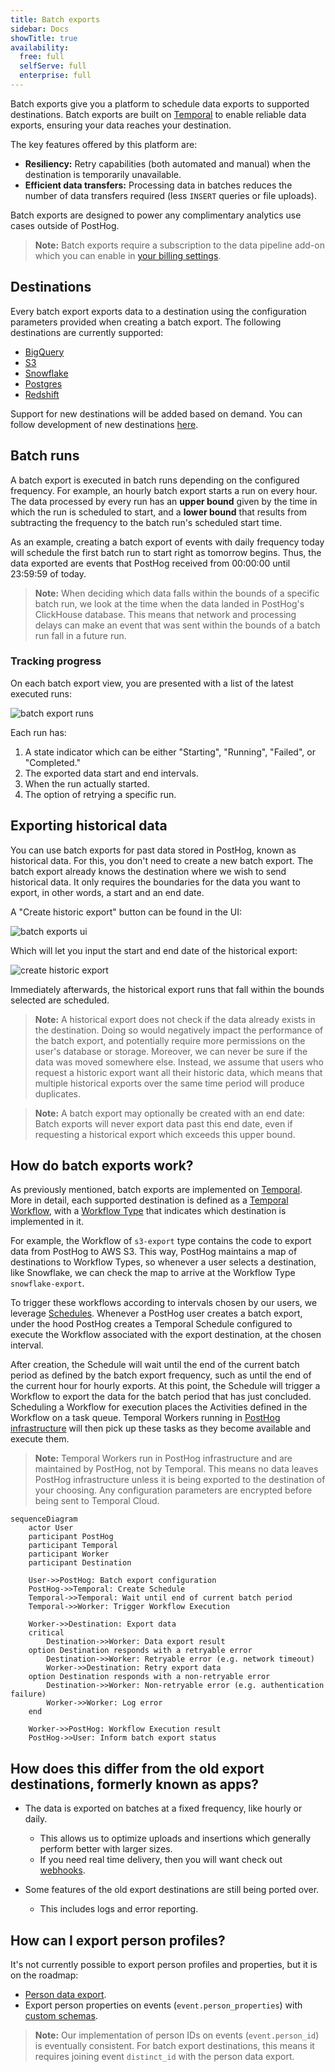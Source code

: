 ```yaml
---
title: Batch exports
sidebar: Docs
showTitle: true
availability:
  free: full
  selfServe: full
  enterprise: full
---
```


Batch exports give you a platform to schedule data exports to supported destinations. Batch exports are built on [Temporal](https://www.temporal.io/) to enable reliable data exports, ensuring your data reaches your destination.

The key features offered by this platform are:
* **Resiliency:** Retry capabilities (both automated and manual) when the destination is temporarily unavailable.
* **Efficient data transfers:** Processing data in batches reduces the number of data transfers required (less `INSERT` queries or file uploads).

Batch exports are designed to power any complimentary analytics use cases outside of PostHog.

> **Note:** Batch exports require a subscription to the data pipeline add-on which you can enable in [your billing settings](https://us.posthog.com/organization/billing).

## Destinations

Every batch export exports data to a destination using the configuration parameters provided when creating a batch export. The following destinations are currently supported:

* [BigQuery](/docs/cdp/batch-exports/bigquery)
* [S3](/docs/cdp/batch-exports/s3)
* [Snowflake](/docs/cdp/batch-exports/snowflake)
* [Postgres](/docs/cdp/batch-exports/postgres)
* [Redshift](/docs/cdp/batch-exports/redshift)

Support for new destinations will be added based on demand. You can follow development of new destinations [here](https://github.com/PostHog/posthog/issues/15997).

## Batch runs

A batch export is executed in batch runs depending on the configured frequency. For example, an hourly batch export starts a run on every hour. The data processed by every run has an **upper bound** given by the time in which the run is scheduled to start, and a **lower bound** that results from subtracting the frequency to the batch run's scheduled start time.

As an example, creating a batch export of events with daily frequency today will schedule the first batch run to start right as tomorrow begins. Thus, the data exported are events that PostHog received from 00:00:00 until 23:59:59 of today.

> **Note:** When deciding which data falls within the bounds of a specific batch run, we look at the time when the data landed in PostHog's ClickHouse database. This means that network and processing delays can make an event that was sent within the bounds of a batch run fall in a future run.

### Tracking progress

On each batch export view, you are presented with a list of the latest executed runs:

![batch export runs](https://res.cloudinary.com/dmukukwp6/image/upload/v1710055416/posthog.com/contents/images/docs/batch-exports/batch-exports-runs.png)

Each run has:
1. A state indicator which can be either "Starting", "Running", "Failed", or "Completed."
2. The exported data start and end intervals.
3. When the run actually started.
4. The option of retrying a specific run.


## Exporting historical data

You can use batch exports for past data stored in PostHog, known as historical data. For this, you don't need to create a new batch export. The batch export already knows the destination where we wish to send historical data. It only requires the boundaries for the data you want to export, in other words, a start and an end date.

A "Create historic export" button can be found in the UI:

![batch exports ui](https://res.cloudinary.com/dmukukwp6/image/upload/v1710055416/posthog.com/contents/images/docs/batch-exports/batch-exports-ui.png)

Which will let you input the start and end date of the historical export:

![create historic export](https://res.cloudinary.com/dmukukwp6/image/upload/v1710055416/posthog.com/contents/images/docs/batch-exports/create-historic-export.png)

Immediately afterwards, the historical export runs that fall within the bounds selected are scheduled.

> **Note:** A historical export does not check if the data already exists in the destination. Doing so would negatively impact the performance of the batch export, and potentially require more permissions on the user's database or storage. Moreover, we can never be sure if the data was moved somewhere else. Instead, we assume that users who request a historic export want all their historic data, which means that multiple historical exports over the same time period will produce duplicates.

> **Note:** A batch export may optionally be created with an end date: Batch exports will never export data past this end date, even if requesting a historical export which exceeds this upper bound.

## How do batch exports work?

As previously mentioned, batch exports are implemented on [Temporal](https://www.temporal.io/). More in detail, each supported destination is defined as a [Temporal Workflow](https://docs.temporal.io/workflows), with a [Workflow Type](https://docs.temporal.io/workflows#workflow-type) that indicates which destination is implemented in it.

For example, the Workflow of `s3-export` type contains the code to export data from PostHog to AWS S3. This way, PostHog maintains a map of destinations to Workflow Types, so whenever a user selects a destination, like Snowflake, we can check the map to arrive at the Workflow Type `snowflake-export`.

To trigger these workflows according to intervals chosen by our users, we leverage [Schedules](https://docs.temporal.io/workflows#schedule). Whenever a PostHog user creates a batch export, under the hood PostHog creates a Temporal Schedule configured to execute the Workflow associated with the export destination, at the chosen interval.

After creation, the Schedule will wait until the end of the current batch period as defined by the batch export frequency, such as until the end of the current hour for hourly exports. At this point, the Schedule will trigger a Workflow to export the data for the batch period that has just concluded. Scheduling a Workflow for execution places the Activities defined in the Workflow on a task queue. Temporal Workers running in [PostHog infrastructure](/docs/how-posthog-works) will then pick up these tasks as they become available and execute them.

> **Note:** Temporal Workers run in PostHog infrastructure and are maintained by PostHog, not by Temporal. This means no data leaves PostHog infrastructure unless it is being exported to the destination of your choosing. Any configuration parameters are encrypted before being sent to Temporal Cloud.

```mermaid
sequenceDiagram
    actor User
    participant PostHog
    participant Temporal
    participant Worker
    participant Destination

    User->>PostHog: Batch export configuration
    PostHog->>Temporal: Create Schedule
    Temporal->>Temporal: Wait until end of current batch period
    Temporal->>Worker: Trigger Workflow Execution

    Worker->>Destination: Export data
    critical
        Destination->>Worker: Data export result
    option Destination responds with a retryable error
        Destination->>Worker: Retryable error (e.g. network timeout)
        Worker->>Destination: Retry export data
    option Destination responds with a non-retryable error
        Destination->>Worker: Non-retryable error (e.g. authentication failure)
        Worker->>Worker: Log error
    end

    Worker->>PostHog: Workflow Execution result
    PostHog->>User: Inform batch export status
```

## How does this differ from the old export destinations, formerly known as apps?

- The data is exported on batches at a fixed frequency, like hourly or daily.
  - This allows us to optimize uploads and insertions which generally perform better with larger sizes.
  - If you need real time delivery, then you will want check out [webhooks](/docs/webhooks).

- Some features of the old export destinations are still being ported over.
  - This includes logs and error reporting.
 
## How can I export person profiles?

It's not currently possible to export person profiles and properties, but it is on the roadmap:

- [Person data export](https://github.com/PostHog/posthog/issues/20339).
- Export person properties on events (`event.person_properties`) with [custom schemas](https://github.com/PostHog/posthog/issues/20367).

> **Note:** Our implementation of person IDs on events (`event.person_id`) is eventually consistent. For batch export destinations, this means it requires joining event `distinct_id` with the person data export.
